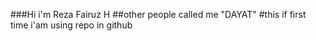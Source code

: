 ###Hi i'm Reza Fairuz H
##other people called me "DAYAT"
#this if first time i'am  using repo in github

